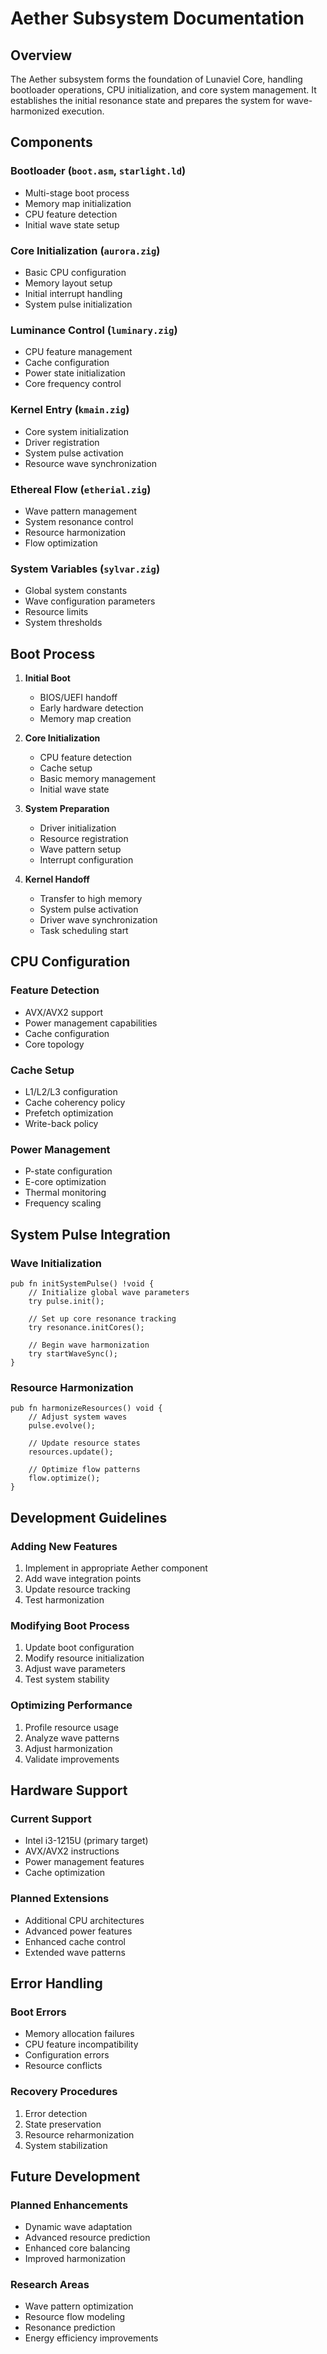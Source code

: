 # Aether Subsystem Documentation

## Overview
The Aether subsystem forms the foundation of Lunaviel Core, handling bootloader operations, CPU initialization, and core system management. It establishes the initial resonance state and prepares the system for wave-harmonized execution.

## Components

### Bootloader (`boot.asm`, `starlight.ld`)
- Multi-stage boot process
- Memory map initialization
- CPU feature detection
- Initial wave state setup

### Core Initialization (`aurora.zig`)
- Basic CPU configuration
- Memory layout setup
- Initial interrupt handling
- System pulse initialization

### Luminance Control (`luminary.zig`)
- CPU feature management
- Cache configuration
- Power state initialization
- Core frequency control

### Kernel Entry (`kmain.zig`)
- Core system initialization
- Driver registration
- System pulse activation
- Resource wave synchronization

### Ethereal Flow (`etherial.zig`)
- Wave pattern management
- System resonance control
- Resource harmonization
- Flow optimization

### System Variables (`sylvar.zig`)
- Global system constants
- Wave configuration parameters
- Resource limits
- System thresholds

## Boot Process

1. **Initial Boot**
   - BIOS/UEFI handoff
   - Early hardware detection
   - Memory map creation

2. **Core Initialization**
   - CPU feature detection
   - Cache setup
   - Basic memory management
   - Initial wave state

3. **System Preparation**
   - Driver initialization
   - Resource registration
   - Wave pattern setup
   - Interrupt configuration

4. **Kernel Handoff**
   - Transfer to high memory
   - System pulse activation
   - Driver wave synchronization
   - Task scheduling start

## CPU Configuration

### Feature Detection
- AVX/AVX2 support
- Power management capabilities
- Cache configuration
- Core topology

### Cache Setup
- L1/L2/L3 configuration
- Cache coherency policy
- Prefetch optimization
- Write-back policy

### Power Management
- P-state configuration
- E-core optimization
- Thermal monitoring
- Frequency scaling

## System Pulse Integration

### Wave Initialization
```zig
pub fn initSystemPulse() !void {
    // Initialize global wave parameters
    try pulse.init();

    // Set up core resonance tracking
    try resonance.initCores();

    // Begin wave harmonization
    try startWaveSync();
}
```

### Resource Harmonization
```zig
pub fn harmonizeResources() void {
    // Adjust system waves
    pulse.evolve();

    // Update resource states
    resources.update();

    // Optimize flow patterns
    flow.optimize();
}
```

## Development Guidelines

### Adding New Features
1. Implement in appropriate Aether component
2. Add wave integration points
3. Update resource tracking
4. Test harmonization

### Modifying Boot Process
1. Update boot configuration
2. Modify resource initialization
3. Adjust wave parameters
4. Test system stability

### Optimizing Performance
1. Profile resource usage
2. Analyze wave patterns
3. Adjust harmonization
4. Validate improvements

## Hardware Support

### Current Support
- Intel i3-1215U (primary target)
- AVX/AVX2 instructions
- Power management features
- Cache optimization

### Planned Extensions
- Additional CPU architectures
- Advanced power features
- Enhanced cache control
- Extended wave patterns

## Error Handling

### Boot Errors
- Memory allocation failures
- CPU feature incompatibility
- Configuration errors
- Resource conflicts

### Recovery Procedures
1. Error detection
2. State preservation
3. Resource reharmonization
4. System stabilization

## Future Development

### Planned Enhancements
- Dynamic wave adaptation
- Advanced resource prediction
- Enhanced core balancing
- Improved harmonization

### Research Areas
- Wave pattern optimization
- Resource flow modeling
- Resonance prediction
- Energy efficiency improvements
